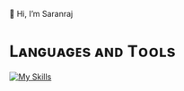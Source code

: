 👋 Hi, I’m Saranraj

<h1>Lᴀɴɢᴜᴀɢᴇs ᴀɴᴅ Tᴏᴏʟs</h1>

[![My Skills](https://skillicons.dev/icons?i=js,html,css,bootstrap,tailwind,wordpress,react,angular,nodejs,express,python,cpp,php,aws,mongodb,mysql)](https://skillicons.dev)

